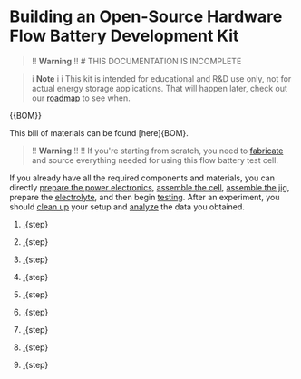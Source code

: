 # Building an Open-Source Hardware Flow Battery Development Kit


>!! **Warning** 
>!! # THIS DOCUMENTATION IS INCOMPLETE


>i **Note** 
>i
>i This kit is intended for educational and R&D use only, not for actual energy storage applications. That will happen later, check out our [roadmap](https://fbrc.dev/about.html#roadmap) to see when.



{{BOM}}

This bill of materials can be found [here]{BOM}.



>!! **Warning** 
>!!
>!! If you're starting from scratch, you need to [fabricate](fabrication.md) and source everything needed for using this flow battery test cell.

If you already have all the required components and materials, you can directly [prepare the power electronics](electronics.md), [assemble the cell](cell_assembly.md), [assemble the jig](jig_assembly.md), prepare the [electrolyte](electrolyte.md), and then begin [testing](testing.md). After an experiment, you should [clean up](cleanup.md) your setup and [analyze](analysis.md) the data you obtained.

1. [.](fabrication.md){step}

2.  [.](electronics.md){step}

3. [.](cell_assembly.md){step}

4. [.](jig_assembly.md){step}

5. [.](leak_test.md){step}

6. [.](electrolyte.md){step}

7. [.](testing.md){step}

8. [.](cleanup.md){step}

9. [.](analysis.md){step}

